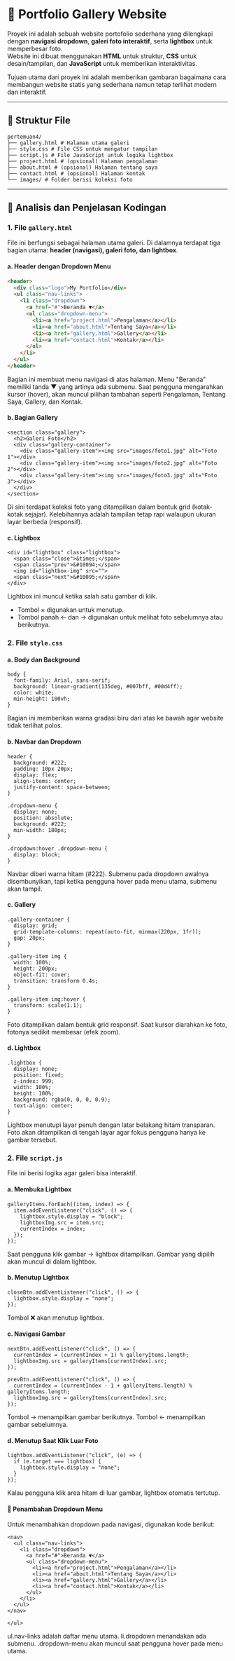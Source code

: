 # 📸 Portfolio Gallery Website

Proyek ini adalah sebuah website portofolio sederhana yang dilengkapi dengan **navigasi dropdown**, **galeri foto interaktif**, serta **lightbox** untuk memperbesar foto.  
Website ini dibuat menggunakan **HTML** untuk struktur, **CSS** untuk desain/tampilan, dan **JavaScript** untuk memberikan interaktivitas.

Tujuan utama dari proyek ini adalah memberikan gambaran bagaimana cara membangun website statis yang sederhana namun tetap terlihat modern dan interaktif.

---

## 📂 Struktur File

```struktur
pertemuan4/
├── gallery.html # Halaman utama galeri
├── style.css # File CSS untuk mengatur tampilan
├── script.js # File JavaScript untuk logika lightbox
├── project.html # (opsional) Halaman pengalaman
├── about.html # (opsional) Halaman tentang saya
├── contact.html # (opsional) Halaman kontak
└── images/ # Folder berisi koleksi foto
```

---

## 📝 Analisis dan Penjelasan Kodingan

### 1. **File `gallery.html`**

File ini berfungsi sebagai halaman utama galeri. Di dalamnya terdapat tiga bagian utama: **header (navigasi), galeri foto, dan lightbox**.

#### a. Header dengan Dropdown Menu

```html
<header>
  <div class="logo">My Portfolio</div>
  <ul class="nav-links">
    <li class="dropdown">
      <a href="#">Beranda ▼</a>
      <ul class="dropdown-menu">
        <li><a href="project.html">Pengalaman</a></li>
        <li><a href="about.html">Tentang Saya</a></li>
        <li><a href="gallery.html">Gallery</a></li>
        <li><a href="contact.html">Kontak</a></li>
      </ul>
    </li>
  </ul>
</header>
```

Bagian ini membuat menu navigasi di atas halaman. Menu "Beranda" memiliki tanda ▼ yang artinya ada submenu. Saat pengguna mengarahkan kursor (hover), akan muncul pilihan tambahan seperti Pengalaman, Tentang Saya, Gallery, dan Kontak.

#### b. Bagian Gallery

```galeri
<section class="gallery">
  <h2>Galeri Foto</h2>
  <div class="gallery-container">
    <div class="gallery-item"><img src="images/foto1.jpg" alt="Foto 1"></div>
    <div class="gallery-item"><img src="images/foto2.jpg" alt="Foto 2"></div>
    <div class="gallery-item"><img src="images/foto3.jpg" alt="Foto 3"></div>
  </div>
</section>
```

Di sini terdapat koleksi foto yang ditampilkan dalam bentuk grid (kotak-kotak sejajar).
Kelebihannya adalah tampilan tetap rapi walaupun ukuran layar berbeda (responsif).

#### c. Lightbox

```lightbox
<div id="lightbox" class="lightbox">
  <span class="close">&times;</span>
  <span class="prev">&#10094;</span>
  <img id="lightbox-img" src="">
  <span class="next">&#10095;</span>
</div>
```

Lightbox ini muncul ketika salah satu gambar di klik.

- Tombol × digunakan untuk menutup.
- Tombol panah ← dan → digunakan untuk melihat foto sebelumnya atau berikutnya.

### 2. **File `style.css`**

#### a. Body dan Background

```body&bg
body {
  font-family: Arial, sans-serif;
  background: linear-gradient(135deg, #007bff, #00d4ff);
  color: white;
  min-height: 100vh;
}
```

Bagian ini memberikan warna gradasi biru dari atas ke bawah agar website tidak terlihat polos.

#### b. Navbar dan Dropdown

```nav&dropdown
header {
  background: #222;
  padding: 10px 20px;
  display: flex;
  align-items: center;
  justify-content: space-between;
}

.dropdown-menu {
  display: none;
  position: absolute;
  background: #222;
  min-width: 180px;
}

.dropdown:hover .dropdown-menu {
  display: block;
}
```

Navbar diberi warna hitam (#222).
Submenu pada dropdown awalnya disembunyikan, tapi ketika pengguna hover pada menu utama, submenu akan tampil.

#### c. Gallery

```gallery
.gallery-container {
  display: grid;
  grid-template-columns: repeat(auto-fit, minmax(220px, 1fr));
  gap: 20px;
}

.gallery-item img {
  width: 100%;
  height: 200px;
  object-fit: cover;
  transition: transform 0.4s;
}

.gallery-item img:hover {
  transform: scale(1.1);
}
```

Foto ditampilkan dalam bentuk grid responsif.
Saat kursor diarahkan ke foto, fotonya sedikit membesar (efek zoom).

#### d. Lightbox

```lightbox
.lightbox {
  display: none;
  position: fixed;
  z-index: 999;
  width: 100%;
  height: 100%;
  background: rgba(0, 0, 0, 0.9);
  text-align: center;
}
```

Lightbox menutupi layar penuh dengan latar belakang hitam transparan.
Foto akan ditampilkan di tengah layar agar fokus pengguna hanya ke gambar tersebut.

### 2. **File `script.js`**

File ini berisi logika agar galeri bisa interaktif.

#### a. Membuka Lightbox

```lightbox
galleryItems.forEach((item, index) => {
  item.addEventListener("click", () => {
    lightbox.style.display = "block";
    lightboxImg.src = item.src;
    currentIndex = index;
  });
});
```

Saat pengguna klik gambar → lightbox ditampilkan.
Gambar yang dipilih akan muncul di dalam lightbox.

#### b. Menutup Lightbox

```lightbox
closeBtn.addEventListener("click", () => {
  lightbox.style.display = "none";
});
```

Tombol ❌ akan menutup lightbox.

#### c. Navigasi Gambar

```navgambar
nextBtn.addEventListener("click", () => {
  currentIndex = (currentIndex + 1) % galleryItems.length;
  lightboxImg.src = galleryItems[currentIndex].src;
});

prevBtn.addEventListener("click", () => {
  currentIndex = (currentIndex - 1 + galleryItems.length) % galleryItems.length;
  lightboxImg.src = galleryItems[currentIndex].src;
});
```

Tombol → menampilkan gambar berikutnya.
Tombol ← menampilkan gambar sebelumnya.

#### d. Menutup Saat Klik Luar Foto

```close
lightbox.addEventListener("click", (e) => {
  if (e.target === lightbox) {
    lightbox.style.display = "none";
  }
});
```

Kalau pengguna klik area hitam di luar gambar, lightbox otomatis tertutup.

#### 📌 Penambahan Dropdown Menu

Untuk menambahkan dropdown pada navigasi, digunakan kode berikut:

```dropdown
<nav>
  <ul class="nav-links">
    <li class="dropdown">
      <a href="#">Beranda ▼</a>
      <ul class="dropdown-menu">
        <li><a href="project.html">Pengalaman</a></li>
        <li><a href="about.html">Tentang Saya</a></li>
        <li><a href="gallery.html">Gallery</a></li>
        <li><a href="contact.html">Kontak</a></li>
      </ul>
    </li>
  </ul>
</nav>
```

    </ul>

  </li>
</ul>

ul.nav-links adalah daftar menu utama.
li.dropdown menandakan ada submenu.
.dropdown-menu akan muncul saat pengguna hover pada menu utama.
